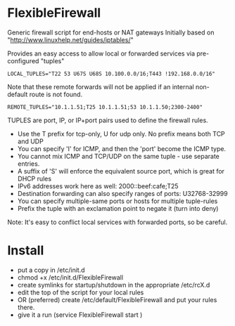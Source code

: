 # FlexibleFirewall

Generic firewall script for end-hosts or NAT gateways
Initially based on "http://www.linuxhelp.net/guides/iptables/"

Provides an easy access to allow local or forwarded services via pre-configured "tuples"

	LOCAL_TUPLES="T22 53 U67S U68S 10.100.0.0/16;T443 !192.168.0.0/16"

Note that these remote forwards will not be applied if an internal non-default route is not found.

	REMOTE_TUPLES="10.1.1.51;T25 10.1.1.51;53 10.1.1.50;2300-2400"

TUPLES are port, IP, or IP+port pairs used to define the firewall rules.

* Use the T prefix for tcp-only, U for udp only.  No prefix means both TCP and UDP  
* You can specify 'I' for ICMP, and then the 'port' become the ICMP type.  
* You cannot mix ICMP and TCP/UDP on the same tuple - use separate entries.  
* A suffix of 'S' will enforce the equivalent source port, which is great for DHCP rules
* IPv6 addresses work here as well:  2000::beef:cafe;T25  
* Destination forwarding can also specify ranges of ports:  U32768-32999
* You can specify multiple-same ports or hosts for multiple tuple-rules  
* Prefix the tuple with an exclamation point to negate it (turn into deny)  


Note: It's easy to conflict local services with forwarded ports, so be careful.


# Install

* put a copy in /etc/init.d
* chmod +x /etc/init.d/FlexibleFirewall
* create symlinks for startup/shutdown in the appropriate /etc/rcX.d
* edit the top of the script for your local rules
*  OR (preferred) create /etc/default/FlexibleFirewall  and put your rules there.
* give it a run (service FlexibleFirewall start )

